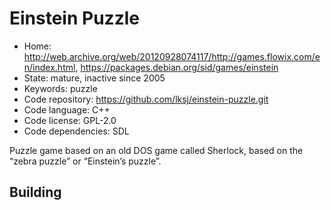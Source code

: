 # Einstein Puzzle

- Home: http://web.archive.org/web/20120928074117/http://games.flowix.com/en/index.html, https://packages.debian.org/sid/games/einstein
- State: mature, inactive since 2005
- Keywords: puzzle
- Code repository: https://github.com/lksj/einstein-puzzle.git
- Code language: C++
- Code license: GPL-2.0
- Code dependencies: SDL

Puzzle game based on an old DOS game called Sherlock, based on the “zebra puzzle” or “Einstein’s puzzle”.

## Building
